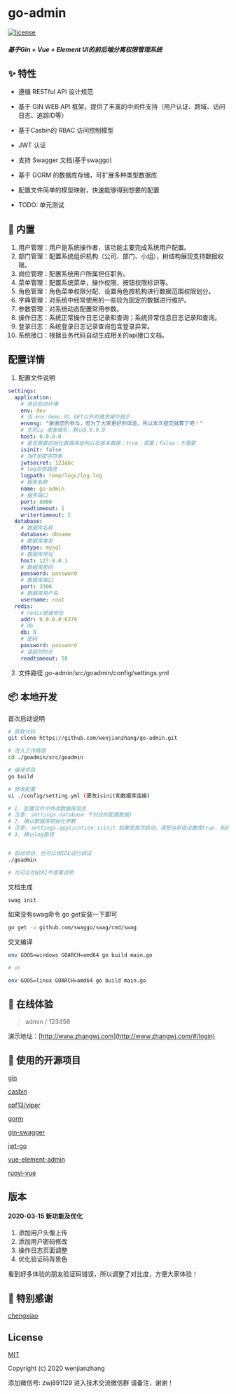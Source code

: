 #  go-admin  

  <a href="https://github.com/wenjianzhang/go-admin/blob/master/LICENSE">
    <img src="https://img.shields.io/github/license/mashape/apistatus.svg" alt="license">
  </a>
  
  
  
##### 基于Gin + Vue + Element UI的前后端分离权限管理系统


## ✨ 特性

- 遵循 RESTful API 设计规范

- 基于 GIN WEB API 框架，提供了丰富的中间件支持（用户认证、跨域、访问日志、追踪ID等）

- 基于Casbin的 RBAC 访问控制模型

- JWT 认证

- 支持 Swagger 文档(基于swaggo)

- 基于 GORM 的数据库存储，可扩展多种类型数据库 

- 配置文件简单的模型映射，快速能够得到想要的配置

- TODO: 单元测试


## 🎁 内置

1.  用户管理：用户是系统操作者，该功能主要完成系统用户配置。
2.  部门管理：配置系统组织机构（公司、部门、小组），树结构展现支持数据权限。
3.  岗位管理：配置系统用户所属担任职务。
4.  菜单管理：配置系统菜单，操作权限，按钮权限标识等。
5.  角色管理：角色菜单权限分配、设置角色按机构进行数据范围权限划分。
6.  字典管理：对系统中经常使用的一些较为固定的数据进行维护。
7.  参数管理：对系统动态配置常用参数。
8.  操作日志：系统正常操作日志记录和查询；系统异常信息日志记录和查询。
9.  登录日志：系统登录日志记录查询包含登录异常。
10. 系统接口：根据业务代码自动生成相关的api接口文档。

## 配置详情

1. 配置文件说明
```yml
settings:
  application:  
    # 项目启动环境            
    env: dev  
    # 当 env:demo 时，GET以外的请求操作提示
    envmsg: "谢谢您的参与，但为了大家更好的体验，所以本次提交就算了吧！" 
    # 主机ip 或者域名，默认0.0.0.0
    host: 0.0.0.0 
    # 是否需要初始化数据库结构以及基本数据；true：需要；false：不需要 
    isinit: false  
    # JWT加密字符串
    jwtsecret: 123abc  
    # log存放路径
    logpath: temp/logs/log.log   
    # 服务名称
    name: go-admin   
    # 服务端口
    port: 8000   
    readtimeout: 1   
    writertimeout: 2 
  database:
    # 数据库名称
    database: dbname 
    # 数据库类型
    dbtype: mysql    
    # 数据库地址
    host: 127.0.0.1  
    # 数据库密码
    password: password  
    # 数据库端口
    port: 3306       
    # 数据库用户名
    username: root   
  redis:
    # redis链接地址
    addr: 0.0.0.0:6379 
    # db 
    db: 0   
    # 密码            
    password: password  
    # 读超时时长
    readtimeout: 50     
```

2. 文件路径  go-admin/src/goadmin/config/settings.yml


## 📦 本地开发

首次启动说明

```bash
# 获取代码
git clone https://github.com/wenjianzhang/go-admin.git

# 进入工作路径
cd ./goadmin/src/goadmin

# 编译项目
go build

# 修改配置
vi ./config/setting.yml (更改isinit和数据库连接)

# 1. 配置文件中修改数据库信息 
# 注意: settings.database 下对应的配置数据)
# 2. 确认数据库初始化参数 
# 注意: settings.application.isinit 如果是首次启动，请把当前值设置成true，系统会自动初始化数据库结构以及基本的数据信息；
# 3. 确认log路径


# 启动项目，也可以用IDE进行调试
./goadmin

# 也可以在WIKI中查看说明
```



文档生成
```bash
swag init  
```

如果没有swag命令 go get安装一下即可
```bash
go get -u github.com/swaggo/swag/cmd/swag
```

交叉编译
```bash
env GOOS=windows GOARCH=amd64 go build main.go

# or

env GOOS=linux GOARCH=amd64 go build main.go
```


## 🔗 在线体验
> admin  /  123456

演示地址：[http://www.zhangwj.com](http://www.zhangwj.com/#/login)


## 🤝 使用的开源项目
[gin](https://github.com/gin-gonic/gin)

[casbin](https://github.com/casbin/casbin)

[spf13/viper](https://github.com/spf13/viper)

[gorm](https://github.com/jinzhu/gorm)

[gin-swagger](https://github.com/swaggo/gin-swagger)

[jwt-go](https://github.com/dgrijalva/jwt-go)

[vue-element-admin](https://github.com/PanJiaChen/vue-element-admin)

[ruoyi-vue](https://gitee.com/y_project/RuoYi-Vue)


## 版本

#### 2020-03-15 新功能及优化

1. 添加用户头像上传
2. 添加用户密码修改
3. 操作日志页面调整
4. 优化验证码背景色

看到好多体验的朋友验证码错误，所以调整了对比度，方便大家体验！


## 🤝 特别感谢
[chengxiao](https://github.com/chengxiao)


## License

[MIT](https://github.com/wenjianzhang/go-admin/blob/master/LICENSE.md)

Copyright (c) 2020 wenjianzhang

添加微信号: zwj891129 进入技术交流微信群 请备注，谢谢！
